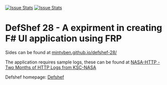 [![Issue Stats](http://issuestats.com/github/mintyben/defshef-28/badge/issue)](http://issuestats.com/github/mintyben/defshef-28)
[![Issue Stats](http://issuestats.com/github/mintyben/defshef-28/badge/pr)](http://issuestats.com/github/mintyben/defshef-28)

# DefShef 28 - A expirment in creating F&#35; UI application using FRP

Sides can be found at [mintyben.github.io/defshef-28/](http://mintyben.github.io/defshef-28/)

The application requires sample logs, these can be found at [NASA-HTTP - Two Months of HTTP Logs from KSC-NASA](http://ita.ee.lbl.gov/html/contrib/NASA-HTTP.html)

Defshef homepage:
[Defshef](https://defshef.github.io/)
